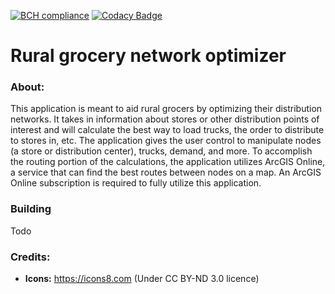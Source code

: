 [![BCH compliance](https://bettercodehub.com/edge/badge/Colin1224/rgn?branch=master)](https://bettercodehub.com/) [![Codacy Badge](https://api.codacy.com/project/badge/Grade/26d7b54ca4d045d7b6770740bc7efce3)](https://www.codacy.com/manual/colin.cope/rgn?utm_source=github.com&amp;utm_medium=referral&amp;utm_content=Colin1224/rgn&amp;utm_campaign=Badge_Grade)
# Rural grocery network optimizer



### About:

This application is meant to aid rural grocers by optimizing their distribution networks. It takes in 
information about stores or other distribution points of interest and will calculate the best way to 
load trucks, the order to distribute to stores in, etc. The application gives the user control to 
manipulate nodes (a store or distribution center), trucks, demand, and more. To accomplish the routing 
portion of the calculations, the application utilizes ArcGIS Online, a service that can find the best 
routes between nodes on a map. An ArcGIS Online subscription is required to fully utilize this application.

### Building

Todo

### Credits:

 * __Icons:__ https://icons8.com (Under CC BY-ND 3.0 licence)
 
